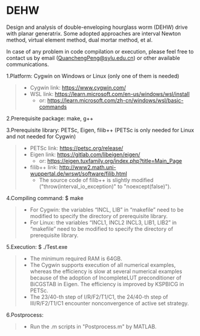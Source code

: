 # DEHW
Design and analysis of double-enveloping hourglass worm (DEHW) drive with planar generatrix. Some adopted approaches are interval Newton method, virtual element method, dual mortar method, et al.

In case of any problem in code compilation or execution, please feel free to contact us by email (QuanchengPeng@sylu.edu.cn) or other available communications.

1.Platform: Cygwin on Windows or Linux (only one of them is needed)
> + Cygwin link: <https://www.cygwin.com/>
> + WSL link: <https://learn.microsoft.com/en-us/windows/wsl/install>
>   + or: <https://learn.microsoft.com/zh-cn/windows/wsl/basic-commands>

2.Prerequisite package: make, g++

3.Prerequisite library: PETSc, Eigen, filib++ (PETSc is only needed for Linux and not needed for Cygwin)
> + PETSc link: <https://petsc.org/release/>
> + Eigen link: <https://gitlab.com/libeigen/eigen/>
>   + or: <https://eigen.tuxfamily.org/index.php?title=Main_Page>
> + filib++ link: <http://www2.math.uni-wuppertal.de/wrswt/software/filib.html>
>   + The source code of filib++ is slightly modified ("throw(interval_io_exception)" to "noexcept(false)").

4.Compiling command: $ make
> + For Cygwin: the variables “INCL, LIB” in “makefile” need to be modified to specify the directory of prerequisite library.
> + For Linux: the variables “INCL1, INCL2 INCL3, LIB1, LIB2” in “makefile” need to be modified to specify the directory of prerequisite library.

5.Execution: $ ./Test.exe
> + The minimum required RAM is 64GB.
> + The Cygwin supports execution of all numerical examples, whereas the efficiency is slow at several numerical examples because of the adoption of IncompleteLUT preconditioner of BiCGSTAB in Eigen. The efficiency is improved by KSPBICG in PETSc.
> + The 23/40-th step of I/R/F2/T1/C1, the 24/40-th step of III/R/F2/T1/C1 encounter nonconvergence of active set strategy.

6.Postprocess:
> + Run the .m scripts in "Postprocess.m" by MATLAB.
